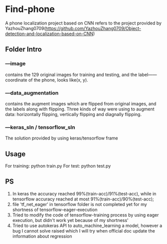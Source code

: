 # Find-phone
A phone localization project based on CNN
refers to the project provided by YazhouZhang0709(https://github.com/YazhouZhang0709/Object-detection-and-localization-based-on-CNN)

## Folder Intro
### —image
contains the 129 original images for training and testing, and the label——coordinate of the phone, looks like(x, y).

### —data_augmentation
contains the augment images which are flipped from original images, and the labels along with flipping. Three kinds of way were using to augment data: horizontally flipping, vertically flipping and diagnally flipping.

### —keras_sln / tensorflow_sln
The solution provided by using keras/tensorflow frame


## Usage
For training: python train.py
For test: python test.py

## PS
1. In keras the accuracy reached 99%(train-acc)/91%(test-acc), while in tensorflow accuracy reached at most 91%(train-acc)/90%(test-acc);
2. file 'tf_net_eager' in tensorflow folder is not completed yet for my shortness of tensorflow-eager-execution
3. Tried to modify the code of tensorflow-training process by using eager execution, but didn't work yet because of my shortness'
4. Tried to use autokeras API to auto_machine_learning a model, however a bug I cannot solve raised which I will try when official doc update the information about regression
